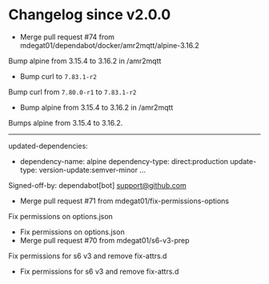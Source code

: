 # Changelog since v2.0.0
- Merge pull request #74 from mdegat01/dependabot/docker/amr2mqtt/alpine-3.16.2

Bump alpine from 3.15.4 to 3.16.2 in /amr2mqtt 
- Bump curl to `7.83.1-r2`

Bump curl from `7.80.0-r1` to `7.83.1-r2` 
- Bump alpine from 3.15.4 to 3.16.2 in /amr2mqtt

Bumps alpine from 3.15.4 to 3.16.2.

---
updated-dependencies:
- dependency-name: alpine
  dependency-type: direct:production
  update-type: version-update:semver-minor
...

Signed-off-by: dependabot[bot] <support@github.com> 
- Merge pull request #71 from mdegat01/fix-permissions-options

Fix permissions on options.json 
- Fix permissions on options.json 
- Merge pull request #70 from mdegat01/s6-v3-prep

Fix permissions for s6 v3 and remove fix-attrs.d 
- Fix permissions for s6 v3 and remove fix-attrs.d 
